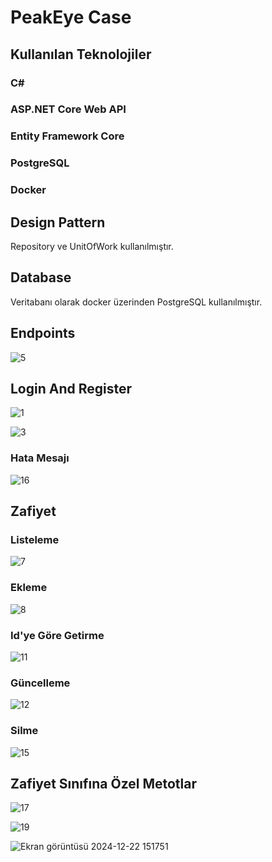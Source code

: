 # PeakEye Case

## Kullanılan Teknolojiler

### C#
### ASP.NET Core Web API
### Entity Framework Core
### PostgreSQL
### Docker

## Design Pattern

Repository ve UnitOfWork kullanılmıştır.

## Database

Veritabanı olarak docker üzerinden PostgreSQL kullanılmıştır.

## Endpoints

![5](https://github.com/user-attachments/assets/a8949b13-ca1e-4f2f-ab3c-713e652cd0b0)

## Login And Register

![1](https://github.com/user-attachments/assets/aee1cc00-5937-4e0a-ae1d-3dbb381b39dd)

![3](https://github.com/user-attachments/assets/202aa9ae-faf5-4cb6-af30-c02eac1e2fe7)

### Hata Mesajı

![16](https://github.com/user-attachments/assets/d96b1350-b310-49e4-bc9b-07092b4f9ac4)

## Zafiyet

### Listeleme

![7](https://github.com/user-attachments/assets/b5cb455b-c774-469e-8b22-ec1860d833c9)

### Ekleme

![8](https://github.com/user-attachments/assets/7b21f3f1-87ad-4f4c-99e1-d199a41f30dd)

### Id'ye Göre Getirme

![11](https://github.com/user-attachments/assets/a96f936d-c952-40eb-9e55-7cb5fdbadc86)

### Güncelleme

![12](https://github.com/user-attachments/assets/f696085c-9e8e-491f-bba2-5567f32f48f0)

### Silme

![15](https://github.com/user-attachments/assets/5e2e44da-5bc6-46f6-86ac-81ad1057b7e1)

## Zafiyet Sınıfına Özel Metotlar

![17](https://github.com/user-attachments/assets/96cf0a79-c0a4-4e62-b5c0-032d03f4cce4)

![19](https://github.com/user-attachments/assets/d8be5c40-44b1-484c-bc83-ab94eed8fb42)

![Ekran görüntüsü 2024-12-22 151751](https://github.com/user-attachments/assets/4ec0808b-046d-4ffe-b47b-c867df731925)
